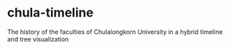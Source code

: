 # chula-timeline
The history of the faculties of Chulalongkorn University in a hybrid timeline and tree visualization
